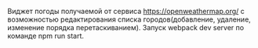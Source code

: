 Виджет погоды получаемой от сервиса https://openweathermap.org/ с возможностью редактирования списка городов(добавление, удаление, изменение порядка перетаскиванием).
Запуск webpack dev server по команде npm run start.
